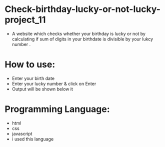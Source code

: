 # Check-birthday-lucky-or-not-lucky-project_11
- A website which checks whether your birthday is lucky or not by calculating if sum of digits in your birthdate is divisible by your lukcy number .
# How to use:

 -  Enter your birth date
 -  Enter your lucky number & click on Enter
 -  Output will be shown below it
 # Programming Language:
 
  -  html
  -  css
  -  javascript
  -  i used this language

